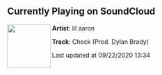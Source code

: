 ## Currently Playing on SoundCloud

[<img align="left" width="100" src="https://i1.sndcdn.com/artworks-000265993040-6xy6ts-t50x50.jpg">](https://soundcloud.com/lilaaron911/check-prod-dylan-brady?in=lilaaron911/sets/boyfriendz-smrtdeath-x-lil-aaron-x-lil-lotus)

**Artist**: lil aaron 

**Track**: Check (Prod. Dylan Brady)

Last updated at 09/22/2020 13:34
